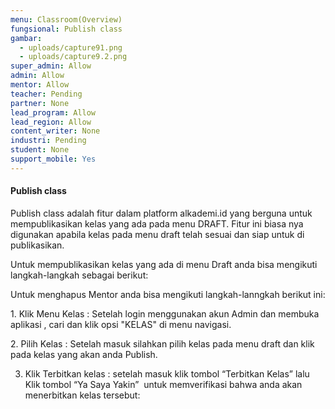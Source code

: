 ```yaml
---
menu: Classroom(Overview)
fungsional: Publish class
gambar:
  - uploads/capture91.png
  - uploads/capture9.2.png
super_admin: Allow
admin: Allow
mentor: Allow
teacher: Pending
partner: None
lead_program: Allow
lead_region: Allow
content_writer: None
industri: Pending
student: None
support_mobile: Yes
---
```

#### Publish class

Publish class adalah fitur dalam platform alkademi.id yang berguna untuk mempublikasikan kelas yang ada pada menu DRAFT. Fitur ini biasa nya digunakan apabila kelas pada menu draft telah sesuai dan siap untuk di publikasikan.

Untuk mempublikasikan kelas yang ada di menu Draft anda bisa mengikuti langkah-langkah sebagai berikut:

Untuk menghapus Mentor anda bisa mengikuti langkah-lanngkah berikut ini:

1.﻿ Klik Menu Kelas : Setelah login menggunakan akun Admin dan membuka aplikasi , cari dan klik opsi "KELAS" di menu navigasi.

2﻿. Pilih Kelas : Setelah masuk silahkan pilih kelas pada menu draft dan klik pada kelas yang akan anda Publish. 

3. Klik Terbitkan kelas : setelah masuk klik tombol “Terbitkan Kelas” lalu Klik tombol “Ya Saya Yakin”  untuk memverifikasi bahwa anda akan menerbitkan kelas tersebut: